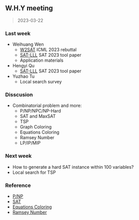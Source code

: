 ## W.H.Y meeting

> 2023-03-22

### Last week

- Weihuang Wen
  - [W2SAT](https://arxiv.org/abs/2302.00272) ICML 2023 rebuttal
  - [SAT-LLL](https://github.com/opensat/SATLLL) SAT 2023 tool paper
  - Application materials
- Hengyi Qu
  - [SAT-LLL](https://github.com/opensat/SATLLL) SAT 2023 tool paper
- Yuzhao Tu
  - Local search survey

### Disscusion

- Combinatorial problem and more:
  - P/NP/NPC/NP-Hard
  - SAT and MaxSAT
  - TSP
  - Graph Coloring
  - Equations Coloring
  - Ramsey Number
  - LP/IP/MIP

### Next week

- How to generate a hard SAT instance within 100 variables?
- Local search for TSP
  
### Reference

- [P/NP](https://yzhang-gh.github.io/notes/others/p-np.html)
- [SAT](https://bertrandwen.github.io/blog/#/research/SAT-note.md)
- [Equations Coloring](https://whzecomjm.com/p/2019/08/monochromatic-equation/)
- [Ramsey Number](https://en.wikipedia.org/wiki/Ramsey%27s_theorem)
